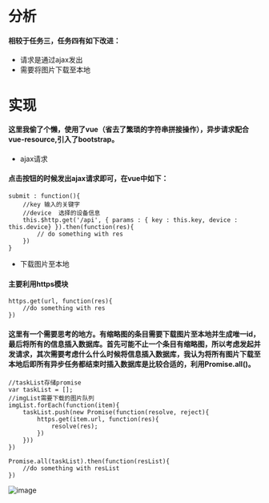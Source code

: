# 分析
#### 相较于任务三，任务四有如下改进：
- 请求是通过ajax发出
- 需要将图片下载至本地
# 实现
#### 这里我偷了个懒，使用了vue（省去了繁琐的字符串拼接操作），异步请求配合vue-resource,引入了bootstrap。
- ajax请求
#### 点击按钮的时候发出ajax请求即可，在vue中如下：

```
submit : function(){
    //key 输入的关键字
    //device  选择的设备信息
    this.$http.get('/api', { params : { key : this.key, device : this.device} }).then(function(res){
        // do something with res
    })
}
```
- 下载图片至本地
#### 主要利用https模块

```
https.get(url, function(res){
    //do something with res
})
```
#### 这里有一个需要思考的地方。有缩略图的条目需要下载图片至本地并生成唯一id，最后将所有的信息插入数据库。首先可能不止一个条目有缩略图，所以考虑发起并发请求，其次需要考虑什么什么时候将信息插入数据库，我认为将所有图片下载至本地后即所有异步任务都结束时插入数据库是比较合适的，利用Promise.all()。

```
//taskList存储promise
var taskList = [];
//imgList需要下载的图片队列
imgList.forEach(function(item){
    taskList.push(new Promise(function(resolve, reject){
        https.get(item.url, function(res){
            resolve(res);
        })
    }))
})

Promise.all(taskList).then(function(resList){
    //do something with resList
})
```
![image](https://github.com/zyl1314/express-phantomjs/blob/master/step4/public/pic/img.gif)